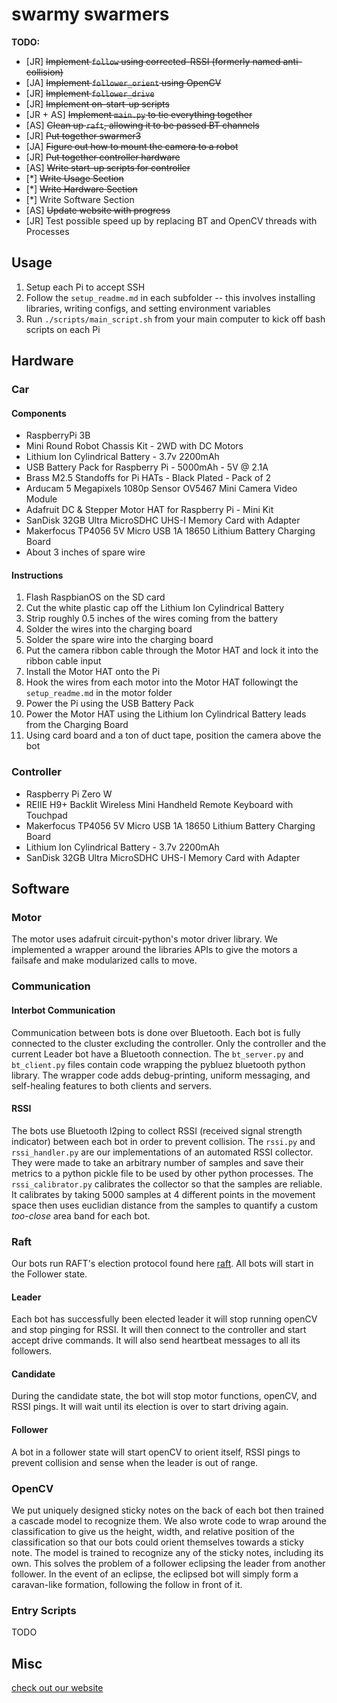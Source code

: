 # swarmy swarmers

__TODO:__
* [JR] ~~Implement `follow` using corrected-RSSI (formerly named anti-collision)~~
* [JA] ~~Implement `follower_orient` using OpenCV~~
* [JR] ~~Implement `follower_drive`~~
* [JR] ~~Implement on-start-up scripts~~
* [JR + AS] ~~Implement `main.py` to tie everything together~~
* [AS] ~~Clean up `raft`, allowing it to be passed BT channels~~
* [JR] ~~Put together swarmer3~~
* [JA] ~~Figure out how to mount the camera to a robot~~
* [JR] ~~Put together controller hardware~~
* [AS] ~~Write start-up scripts for controller~~
* [\*] ~~Write Usage Section~~
* [\*] ~~Write Hardware Section~~
* [\*] Write Software Section
* [AS] ~~Update website with progress~~
* [JR] Test possible speed up by replacing BT and OpenCV threads with Processes

## Usage
1. Setup each Pi to accept SSH
2. Follow the `setup_readme.md` in each subfolder -- this involves installing libraries, writing configs, and setting environment variables
3. Run `./scripts/main_script.sh` from your main computer to kick off bash scripts on each Pi

## Hardware
### Car
#### Components
* RaspberryPi 3B
* Mini Round Robot Chassis Kit - 2WD with DC Motors
* Lithium Ion Cylindrical Battery - 3.7v 2200mAh
* USB Battery Pack for Raspberry Pi - 5000mAh - 5V @ 2.1A
* Brass M2.5 Standoffs for Pi HATs - Black Plated - Pack of 2
* Arducam 5 Megapixels 1080p Sensor OV5467 Mini Camera Video Module
* Adafruit DC & Stepper Motor HAT for Raspberry Pi - Mini Kit
* SanDisk 32GB Ultra MicroSDHC UHS-I Memory Card with Adapter
* Makerfocus TP4056 5V Micro USB 1A 18650 Lithium Battery Charging Board
* About 3 inches of spare wire
#### Instructions
1. Flash RaspbianOS on the SD card
2. Cut the white plastic cap off the Lithium Ion Cylindrical Battery
3. Strip roughly 0.5 inches of the wires coming from the battery
4. Solder the wires into the charging board
5. Solder the spare wire into the charging board
6. Put the camera ribbon cable through the Motor HAT and lock it into the ribbon cable input
7. Install the Motor HAT onto the Pi
8. Hook the wires from each motor into the Motor HAT followingt the `setup_readme.md` in the motor folder
9. Power the Pi using the USB Battery Pack
10. Power the Motor HAT using the Lithium Ion Cylindrical Battery leads from the Charging Board
11. Using card board and a ton of duct tape, position the camera above the bot

### Controller
* Raspberry Pi Zero W
* REIIE H9+ Backlit Wireless Mini Handheld Remote Keyboard with Touchpad
* Makerfocus TP4056 5V Micro USB 1A 18650 Lithium Battery Charging Board
* Lithium Ion Cylindrical Battery - 3.7v 2200mAh
* SanDisk 32GB Ultra MicroSDHC UHS-I Memory Card with Adapter

## Software
### Motor
The motor uses adafruit circuit-python's motor driver library. We implemented a wrapper around the libraries APIs to give the motors a failsafe and make modularized calls to move.

### Communication
#### Interbot Communication
Communication between bots is done over Bluetooth. Each bot is fully connected to the cluster excluding the controller. Only the controller and the current Leader bot have a Bluetooth connection. The `bt_server.py` and `bt_client.py` files contain code wrapping the pybluez bluetooth python library. The wrapper code adds debug-printing, uniform messaging, and self-healing features to both clients and servers.

#### RSSI
The bots use Bluetooth l2ping to collect RSSI (received signal strength indicator) between each bot in order to prevent collision. The `rssi.py` and `rssi_handler.py` are our implementations of an automated RSSI collector. They were made to take an arbitrary number of samples and save their metrics to a python pickle file to be used by other python processes. The `rssi_calibrator.py` calibrates the collector so that the samples are reliable. It calibrates by taking 5000 samples at 4 different points in the movement space then uses euclidian distance from the samples to quantify a custom _too-close_ area band for each bot. 

### Raft
Our bots run RAFT's election protocol found here [raft](https://raft.github.io/raft.pdf). All bots will start in the Follower state.

#### Leader
Each bot has successfully been elected leader it will stop running openCV and stop pinging for RSSI. It will then connect to the controller and start accept drive commands. It will also send heartbeat messages to all its followers.

#### Candidate
During the candidate state, the bot will stop motor functions, openCV, and RSSI pings. It will wait until its election is over to start driving again.

#### Follower
A bot in a follower state will start openCV to orient itself, RSSI pings to prevent collision and sense when the leader is out of range. 

### OpenCV
We put uniquely designed sticky notes on the back of each bot then trained a cascade model to recognize them. We also wrote code to wrap around the classification to give us the height, width, and relative position of the classification so that our bots could orient themselves towards a sticky note. The model is trained to recognize any of the sticky notes, including its own. This solves the problem of a follower eclipsing the leader from another follower. In the event of an eclipse, the eclipsed bot will simply form a caravan-like formation, following the follow in front of it.

### Entry Scripts
TODO

## Misc
[check out our website](https://swarmyswarmers.github.io)
